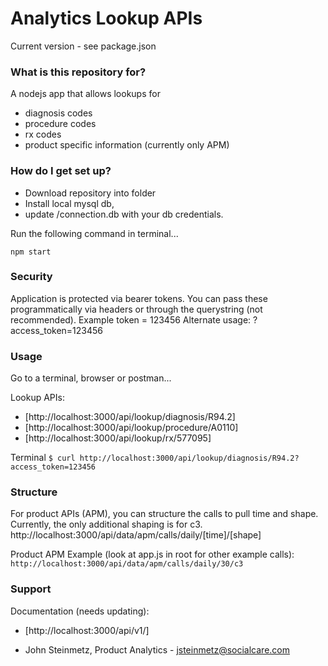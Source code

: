 # Analytics Lookup APIs #
Current version - see package.json

### What is this repository for? ###

A nodejs app that allows lookups for
* diagnosis codes
* procedure codes
* rx codes
* product specific information (currently only APM)

### How do I get set up? ###

* Download repository into folder
* Install local mysql db,
* update /connection.db with your db credentials.

Run the following command in terminal...

``` npm start ```

### Security ###

Application is protected via bearer tokens. You can pass these programmatically via headers or through the querystring (not recommended).
Example token = 123456
Alternate usage: ?access_token=123456

### Usage ###
Go to a terminal, browser or postman...

Lookup APIs:
- [http://localhost:3000/api/lookup/diagnosis/R94.2]
- [http://localhost:3000/api/lookup/procedure/A0110]
- [http://localhost:3000/api/lookup/rx/577095]

Terminal
``` $ curl http://localhost:3000/api/lookup/diagnosis/R94.2?access_token=123456 ```

### Structure ###
For product APIs (APM), you can structure the calls to pull time and shape. Currently, the only additional shaping is for c3.
http://localhost:3000/api/data/apm/calls/daily/[time]/[shape]

Product APM Example (look at app.js in root for other example calls):
``` http://localhost:3000/api/data/apm/calls/daily/30/c3 ```

### Support ###
Documentation (needs updating):
- [http://localhost:3000/api/v1/]

* John Steinmetz, Product Analytics - jsteinmetz@socialcare.com
